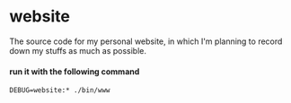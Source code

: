 # website
The source code for my personal website, in which I'm planning to record down my stuffs as much as possible.
#### run it with the following command
`DEBUG=website:* ./bin/www`